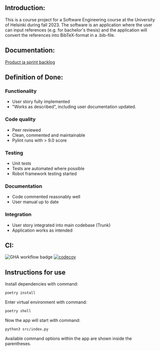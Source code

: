 ## Introduction:

This is a course project for a Software Engineering course at the University of Helsinki during fall 2023. The software is an application where the user can input references (e.g. for bachelor's thesis) and the application will convert the references into BibTeX-format in a .bib-file.


## Documentation:

[Product ja sprint backlog](https://docs.google.com/spreadsheets/d/1vIzl9-QaEVPuQLQGrVproVWpNlVGVxZaNG2fZBDroAM/edit?usp=sharing)


## Definition of Done:
### Functionality
- User story fully implemented
- "Works as described", including user documentation updated. 
### Code quality
- Peer reviewed
- Clean, commented and maintainable
- Pylint runs with > 9.0 score
### Testing
- Unit tests
- Tests are automated where possible
- Robot framework testing started
### Documentation
- Code commented reasonably well
- User manual up to date
### Integration
- User story integrated into main codebase (Trunk)
- Application works as intended

## CI:
![GHA workflow badge](https://github.com/ounisk/latex_app/workflows/CI/badge.svg)
[![codecov](https://codecov.io/gh/ounisk/Latex_app/graph/badge.svg?token=9W72J2BX0L)](https://codecov.io/gh/ounisk/Latex_app)

## Instructions for use

Install dependencies with command:

```bash
poetry install
```

Enter virtual environment with command:

```bash
poetry shell
```

Now the app will start with command:

```bash
python3 src/index.py
```

Available command options within the app are shown inside the parentheses.
